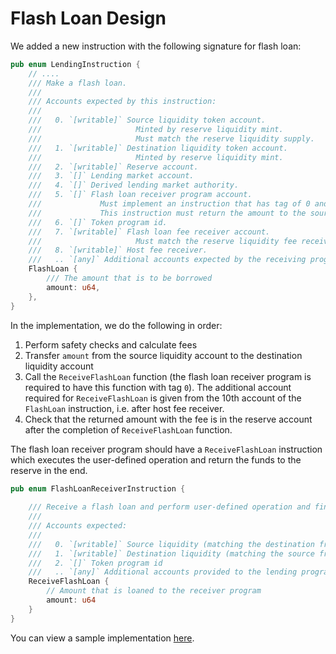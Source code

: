# Flash Loan Design

We added a new instruction with the following signature for flash loan:
```rust
pub enum LendingInstruction {
    // ....
    /// Make a flash loan.
    ///
    /// Accounts expected by this instruction:
    ///
    ///   0. `[writable]` Source liquidity token account.
    ///                     Minted by reserve liquidity mint.
    ///                     Must match the reserve liquidity supply.
    ///   1. `[writable]` Destination liquidity token account.
    ///                     Minted by reserve liquidity mint.
    ///   2. `[writable]` Reserve account.
    ///   3. `[]` Lending market account.
    ///   4. `[]` Derived lending market authority.
    ///   5. `[]` Flash loan receiver program account.
    ///             Must implement an instruction that has tag of 0 and a signature of `(repay_amount: u64)`
    ///             This instruction must return the amount to the source liquidity account.
    ///   6. `[]` Token program id.
    ///   7. `[writable]` Flash loan fee receiver account.
    ///                     Must match the reserve liquidity fee receiver.
    ///   8. `[writable]` Host fee receiver.
    ///   .. `[any]` Additional accounts expected by the receiving program's `ReceiveFlashLoan` instruction.
    FlashLoan {
        /// The amount that is to be borrowed
        amount: u64,
    },
}
```

In the implementation, we do the following in order:

1. Perform safety checks and calculate fees
2. Transfer `amount` from the source liquidity account to the destination liquidity account
2. Call the `ReceiveFlashLoan` function (the flash loan receiver program is required to have this function with tag `0`).
   The additional account required for `ReceiveFlashLoan` is given from the 10th account of the `FlashLoan` instruction, i.e. after host fee receiver.
3. Check that the returned amount with the fee is in the reserve account after the completion of `ReceiveFlashLoan` function.

The flash loan receiver program should have a `ReceiveFlashLoan` instruction which executes the user-defined operation and return the funds to the reserve in the end.

```rust
pub enum FlashLoanReceiverInstruction {
	
    /// Receive a flash loan and perform user-defined operation and finally return the fund back.
    ///
    /// Accounts expected:
    ///
    ///   0. `[writable]` Source liquidity (matching the destination from above).
    ///   1. `[writable]` Destination liquidity (matching the source from above).
    ///   2. `[]` Token program id
    ///   .. `[any]` Additional accounts provided to the lending program's `FlashLoan` instruction above.
    ReceiveFlashLoan {
		// Amount that is loaned to the receiver program
        amount: u64
    }
}

```

You can view a sample implementation [here](https://github.com/solana-labs/solana-program-library/tree/master/token-lending/program/tests/helpers/flash_loan_receiver.rs).
